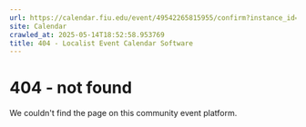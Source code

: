 ```yaml
---
url: https://calendar.fiu.edu/event/49542265815955/confirm?instance_id=49542265819029&return=https%3A%2F%2Fcalendar.fiu.edu%2Fcalendar%3Fevent_types%255B%255D%3D121721
site: Calendar
crawled_at: 2025-05-14T18:52:58.953769
title: 404 - Localist Event Calendar Software
---
```


# 404 - not found
We couldn't find the page on this community event platform.
